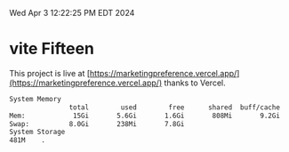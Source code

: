 Wed Apr  3 12:22:25 PM EDT 2024

# vite Fifteen


This project is live at [https://marketingpreference.vercel.app/](https://marketingpreference.vercel.app/) thanks to Vercel.

```bash
System Memory
               total        used        free      shared  buff/cache   available
Mem:            15Gi       5.6Gi       1.6Gi       808Mi       9.2Gi       9.7Gi
Swap:          8.0Gi       238Mi       7.8Gi
System Storage
481M	.
```
```bash
